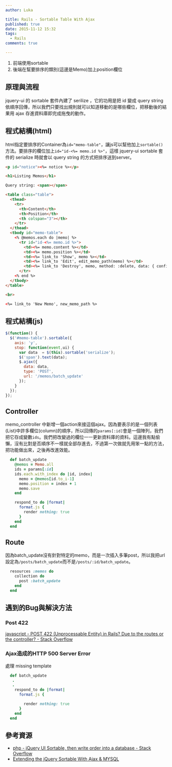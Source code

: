 ```yaml
---
author: Luka

title: Rails - Sortable Table With Ajax
published: true
date: 2015-11-12 15:32
tags:
  - Rails
comments: true

---
```

1. 前端使用sortable
1. 後端在幫要排序的類別(這邊是Memo)加上position欄位

## 原理與流程

jquery-ui 的 sortable 套件內建了 serilize ，它的功用是把 id 變成 query string 依順序回傳，所以我們只要找出規則就可以知道移動的是哪些欄位，把移動後的結果用 ajax 存進資料庫即完成拖曳的動作。


## 程式結構(html)

html指定要排序的Container為`id="memo-table"`，讓js可以幫他加上`sortable()`方法。要排序的欄位加上`id="id-<%= memo.id %>"`，這樣 jquery-ui sortable 套件的 serialize 時就會以 query string 的方式把排序送到server。

```html
<p id="notice"><%= notice %></p>

<h1>Listing Memos</h1>

Query string: <span></span>

<table class="table">
  <thead>
    <tr>
      <th>Content</th>
      <th>Position</th>
      <th colspan="3"></th>
    </tr>
  </thead>
  <tbody id="memo-table">
    <% @memos.each do |memo| %>
      <tr id="id-<%= memo.id %>">
        <td><%= memo.content %></td>
        <td><%= memo.position %></td>
        <td><%= link_to 'Show', memo %></td>
        <td><%= link_to 'Edit', edit_memo_path(memo) %></td>
        <td><%= link_to 'Destroy', memo, method: :delete, data: { confirm: 'Are you sure?' } %></td>
      </tr>
    <% end %>
  </tbody>
</table>

<br>

<%= link_to 'New Memo', new_memo_path %>

```

## 程式結構(js)

```js
$(function() {
  $('#memo-table').sortable({
    axis: 'y',
    stop: function(event,ui) {
      var data  = $(this).sortable('serialize');
      $('span').text(data);
      $.ajax({
        data: data,
        type: 'POST',
        url: '/memos/batch_update'
      });
    }
  });
});

```

## Controller

memo_controller 中新增一個action來接這個ajax。因為要表示的是一個列表(List)中許多欄位(column)的順序，所以回傳的`params[:id]`會是一個陣列，我們把它存成變數`ids`。我們把改變過的欄位一一更新資料庫的資料。這邊我有點偷懶，沒有比對是否順序不一樣就全部存進去，不過第一次做就先用笨一點的方法，把功能做出來，之後再改進效能。

```rb
  def batch_update
    @memos = Memo.all
    ids = params[:id]
    ids.each.with_index do |id, index|
      memo = @memos[id.to_i-1]
      memo.position = index + 1
      memo.save
    end

    respond_to do |format|
      format.js {
        render nothing: true
      }
    end
  end
```

## Route

因為batch_update沒有針對特定的memo，而是一次插入多筆post，所以我把url設定為`/posts/batch_update`而不是`/posts/:id/batch_update`。

```rb
  resources :memos do
    collection do
      post :batch_update
    end
  end
```


## 遇到的Bug與解決方法

### Post 422
[javascript - POST 422 (Unprocessable Entity) in Rails? Due to the routes or the controller? - Stack Overflow](http://stackoverflow.com/questions/27098239/post-422-unprocessable-entity-in-rails-due-to-the-routes-or-the-controller)


### Ajax造成的HTTP 500 Server Error

處理 missing template

```rb
  def batch_update
   .
   .
    respond_to do |format|
      format.js {

        render nothing: true
      }
    end
  end
```

## 參考資源

* [php - jQuery UI Sortable, then write order into a database - Stack Overflow](http://stackoverflow.com/questions/15633341/jquery-ui-sortable-then-write-order-into-a-database)
* [Extending the jQuery Sortable With Ajax & MYSQL](https://gist.github.com/linssen/2773872)


